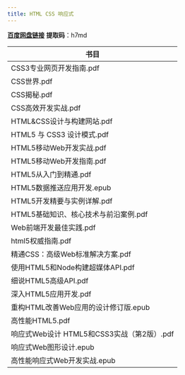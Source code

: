 ```yaml
---
title: HTML CSS 响应式
---
```


[**百度网盘链接**](https://pan.baidu.com/s/1wGuUhDimW3HJ5xVi3FZE3g)  **提取码**：h7md

| 书目                                       |
| ------------------------------------------ |
| CSS3专业网页开发指南.pdf                   |
| CSS世界.pdf                                |
| CSS揭秘.pdf                                |
| CSS高效开发实战.pdf                        |
| HTML&CSS设计与构建网站.pdf                 |
| HTML5 与 CSS3 设计模式.pdf                 |
| HTML5移动Web开发实战.pdf                   |
| HTML5移动Web开发指南.pdf                   |
| HTML5从入门到精通.pdf                      |
| HTML5数据推送应用开发.epub                 |
| HTML5开发精要与实例详解.pdf                |
| HTML5基础知识、核心技术与前沿案例.pdf      |
| Web前端开发最佳实践.pdf                    |
| html5权威指南.pdf                          |
| 精通CSS：高级Web标准解决方案.pdf           |
| 使用HTML5和Node构建超媒体API.pdf           |
| 细说HTML5高级API.pdf                       |
| 深入HTML5应用开发.pdf                      |
| 重构HTML改善Web应用的设计修订版.epub       |
| 高性能HTML5.pdf                            |
| 响应式Web设计 HTML5和CSS3实战（第2版）.pdf |
| 响应式Web图形设计.epub                     |
| 高性能响应式Web开发实战.epub               |